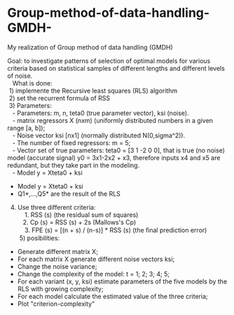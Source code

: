 # Group-method-of-data-handling-GMDH-
My realization of Group method of data handling (GMDH)

Goal: to investigate patterns of selection of optimal models for various criteria based on statistical samples of different lengths and different levels of noise.  
 
 What is done:  
 1) implemente the Recursive least squares (RLS) algorithm  
 2) set the recurrent formula of RSS  
 3) Parameters:  
   - Parameters: m, n, teta0 (true parameter vector), ksi (noise).  
   - matrix regressors X (nxm) (uniformly distributed numbers in a given range [a, b]);  
   - Noise vector ksi [nx1] (normally distributed N(0,sigma^2)).  
   - The number of fixed regressors: m = 5;  
   - Vector set of true parameters: teta0 = [3 1 -2 0 0], that is true (no noise) model (accurate signal) y0 = 3x1-2x2 + x3, therefore inputs x4 and x5 are redundant, but they take part in the modeling.  
   - Model y = Xteta0 + ksi 
   - Model y = Xteta0 + ksi
   - Q1*,...,Q5* are the result of the RLS  
 4) Use three different criteria:  
    1. RSS (s) (the residual sum of squares)  
    2. Cp (s) = RSS (s) + 2s (Mallows's Cp)   
    3. FPE (s) = [(n + s) / (n-s)] * RSS (s) (the ﬁnal prediction error)  
 5) posibilities:  
- Generate different matrix X;  
- For each matrix X generate different noise vectors ksi;  
- Change the noise variance;  
- Change the complexity of the model: t = 1; 2; 3; 4; 5;  
- For each variant (x, y, ksi) estimate parameters of the five models by the RLS with growing complexity;  
- For each model calculate the estimated value of the three criteria;  
- Plot "criterion-complexity"
